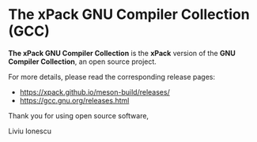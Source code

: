 # The xPack GNU Compiler Collection (GCC)

**The xPack GNU Compiler Collection** is the **xPack** version of
the **GNU Compiler Collection**, an open source project.

For more details, please read the corresponding release pages:

- <https://xpack.github.io/meson-build/releases/>
- <https://gcc.gnu.org/releases.html>

Thank you for using open source software,

Liviu Ionescu
